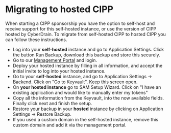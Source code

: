 # Migrating to hosted CIPP

When starting a CIPP sponsorship you have the option to self-host and receive support for this self-hosted instance, or use the version of CIPP hosted by CyberDrain. To migrate from self-hosted CIPP to hosted CIPP you can follow these instructions.

* Log into your **self-hosted** instance and go to Application Settings. Click the button Run Backup, download this backup and store this securely.
* Go to our [Management Portal](https://management.cipp.app) and login.&#x20;
* Deploy your hosted instance by filling in all information, and accept the initial invite to log into your hosted instance.
* Go to your **self-hosted** instance, and go to Application Settings -> Backend. Click on "Go to Keyvault". Keep this screen open.
* On **your hosted instance** go to SAM Setup Wizard. Click on "I have an existing application and would like to manually enter my tokens"
* Copy all the information from the Keyvault, into the now available fields. Finally click next and finish the setup.
* Restore your backup in your **hosted** instance by clicking on Application Settings -> Restore Backup.
* If you used a custom domain in the self-hosted instance, remove this custom domain and add it via the management portal.
